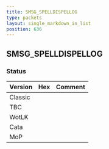 ```yaml
---
title: SMSG_SPELLDISPELLOG
type: packets
layout: single_markdown_in_list
position: 636
---
```


## SMSG_SPELLDISPELLOG

### Status

Version | Hex | Comment
---------- | ---------- | ---------- 
Classic |  |  
TBC |  |  
WotLK |  |  
Cata |  |  
MoP |  |  